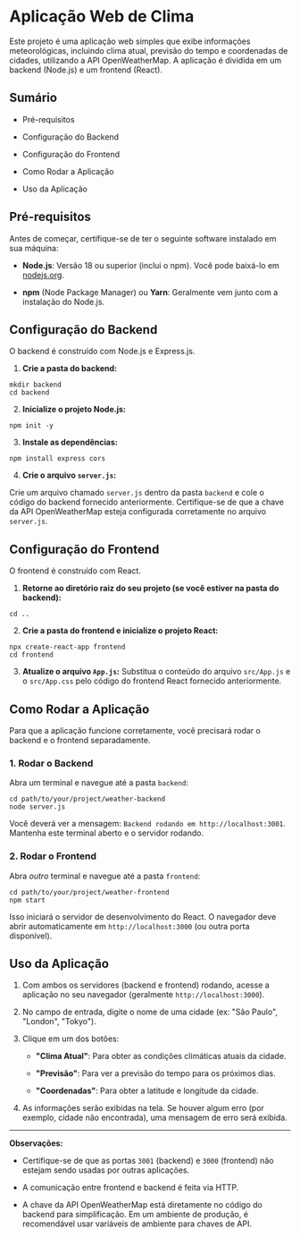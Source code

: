 # Aplicação Web de Clima

Este projeto é uma aplicação web simples que exibe informações meteorológicas, incluindo clima atual, previsão do tempo e coordenadas de cidades, utilizando a API OpenWeatherMap. A aplicação é dividida em um backend (Node.js) e um frontend (React).

## Sumário

* Pré-requisitos

* Configuração do Backend

* Configuração do Frontend

* Como Rodar a Aplicação

* Uso da Aplicação

## Pré-requisitos

Antes de começar, certifique-se de ter o seguinte software instalado em sua máquina:

* **Node.js**: Versão 18 ou superior (inclui o npm). Você pode baixá-lo em [nodejs.org](https://nodejs.org/).

* **npm** (Node Package Manager) ou **Yarn**: Geralmente vem junto com a instalação do Node.js.

## Configuração do Backend

O backend é construído com Node.js e Express.js.

1. **Crie a pasta do backend:**

```
mkdir backend
cd backend
```

2. **Inicialize o projeto Node.js:**

```
npm init -y
```

3. **Instale as dependências:**

```
npm install express cors
```


4. **Crie o arquivo `server.js`:**
   
Crie um arquivo chamado `server.js` dentro da pasta `backend` e cole o código do backend fornecido anteriormente. Certifique-se de que a chave da API OpenWeatherMap esteja configurada corretamente no arquivo `server.js`.

## Configuração do Frontend

O frontend é construído com React.

1. **Retorne ao diretório raiz do seu projeto (se você estiver na pasta do backend):**

```
cd ..
```

2. **Crie a pasta do frontend e inicialize o projeto React:**

```
npx create-react-app frontend
cd frontend
```

3. **Atualize o arquivo `App.js`:**
Substitua o conteúdo do arquivo `src/App.js` e o `src/App.css` pelo código do frontend React fornecido anteriormente.

## Como Rodar a Aplicação

Para que a aplicação funcione corretamente, você precisará rodar o backend e o frontend separadamente.

### 1. Rodar o Backend

Abra um terminal e navegue até a pasta `backend`:

```
cd path/to/your/project/weather-backend
node server.js
````

Você deverá ver a mensagem: `Backend rodando em http://localhost:3001`. Mantenha este terminal aberto e o servidor rodando.

### 2. Rodar o Frontend

Abra *outro* terminal e navegue até a pasta `frontend`:

```
cd path/to/your/project/weather-frontend
npm start
```

Isso iniciará o servidor de desenvolvimento do React. O navegador deve abrir automaticamente em `http://localhost:3000` (ou outra porta disponível).

## Uso da Aplicação

1. Com ambos os servidores (backend e frontend) rodando, acesse a aplicação no seu navegador (geralmente `http://localhost:3000`).

2. No campo de entrada, digite o nome de uma cidade (ex: "São Paulo", "London", "Tokyo").

3. Clique em um dos botões:

   * **"Clima Atual"**: Para obter as condições climáticas atuais da cidade.

   * **"Previsão"**: Para ver a previsão do tempo para os próximos dias.

   * **"Coordenadas"**: Para obter a latitude e longitude da cidade.

4. As informações serão exibidas na tela. Se houver algum erro (por exemplo, cidade não encontrada), uma mensagem de erro será exibida.

---

**Observações:**

* Certifique-se de que as portas `3001` (backend) e `3000` (frontend) não estejam sendo usadas por outras aplicações.

* A comunicação entre frontend e backend é feita via HTTP.

* A chave da API OpenWeatherMap está diretamente no código do backend para simplificação. Em um ambiente de produção, é recomendável usar variáveis de ambiente para chaves de API.
